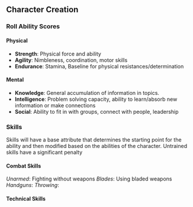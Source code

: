<!--
 Copyright (c) 2021 Trevor Redfern
 
 This software is released under the MIT License.
 https://opensource.org/licenses/MIT
-->

## Character Creation

### Roll Ability Scores
#### Physical
  - **Strength**: Physical force and ability
  - **Agility**: Nimbleness, coordination, motor skills
  - **Endurance**: Stamina, Baseline for physical resistances/determination

#### Mental
  - **Knowledge**: General accumulation of information in topics. 
  - **Intelligence**: Problem solving capacity, ability to learn/absorb new information or make connections
  - **Social**: Ability to fit in with groups, connect with people, leadership


### Skills

Skills will have a base attribute that determines the starting point for the ability and then modified based on the abilities of the character. Untrained skills have a significant penalty

#### Combat Skills
_Unarmed_: Fighting without weapons
_Blades_: Using bladed weapons
_Handguns_: 
_Throwing_:

#### Technical Skills
